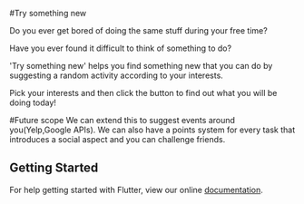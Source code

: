 #Try something new

Do you ever get bored of doing the same stuff during your free time?

Have you ever found it difficult to think of something to do?

'Try something new' helps you find something new that you can do by suggesting a random activity
according to your interests.

Pick your interests and then click the button to find out what you will be doing today!

#Future scope
We can extend this to suggest events around you(Yelp,Google APIs). We can also have
a points system for every task that introduces a social aspect and you can challenge friends.

## Getting Started

For help getting started with Flutter, view our online
[documentation](https://flutter.io/).
